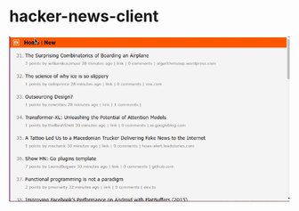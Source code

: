 # hacker-news-client

![alt-text](https://github.com/hashvision/hacker-news-client/blob/master/public/screenshot.gif)


